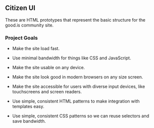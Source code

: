## Citizen UI

These are HTML prototypes that represent the basic structure for the good.is community site.

### Project Goals

* Make the site load fast.

* Use minimal bandwidth for things like CSS and JavaScript.

* Make the site usable on any device.

* Make the site look good in modern browsers on any size screen.

* Make the site accessible for users with diverse input devices, like touchscreens and screen readers.

* Use simple, consistent HTML patterns to make integration with templates easy.

* Use simple, consistent CSS patterns so we can reuse selectors and save bandwidth.
